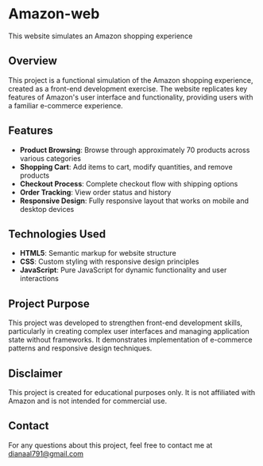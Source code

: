 # Amazon-web
This website simulates an Amazon shopping experience

## Overview
This project is a functional simulation of the Amazon shopping experience, created as a front-end development exercise. The website replicates key features of Amazon's user interface and functionality, providing users with a familiar e-commerce experience.

## Features
- **Product Browsing**: Browse through approximately 70 products across various categories
- **Shopping Cart**: Add items to cart, modify quantities, and remove products
- **Checkout Process**: Complete checkout flow with shipping options
- **Order Tracking**: View order status and history
- **Responsive Design**: Fully responsive layout that works on mobile and desktop devices

## Technologies Used
- **HTML5**: Semantic markup for website structure
- **CSS**: Custom styling with responsive design principles
- **JavaScript**: Pure JavaScript for dynamic functionality and user interactions

## Project Purpose
This project was developed to strengthen front-end development skills, particularly in creating complex user interfaces and managing application state without frameworks. It demonstrates implementation of e-commerce patterns and responsive design techniques.

## Disclaimer
This project is created for educational purposes only. It is not affiliated with Amazon and is not intended for commercial use.

## Contact
For any questions about this project, feel free to contact me at dianaal791@gmail.com
